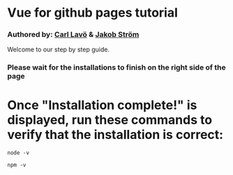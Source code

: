 # Vue for github pages tutorial

### Authored by: [Carl Lavö](https://github.com/miljon3) & [Jakob Ström](https://github.com/Jakebobs)

Welcome to our step by step guide.

### Please wait for the installations to finish on the right side of the page
# Once "Installation complete!" is displayed, run these commands to verify that the installation is correct:

``` node -v ```

``` npm -v ```
